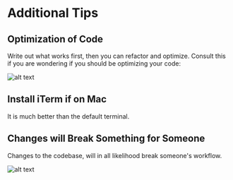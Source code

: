 # Additional Tips

## Optimization of Code

Write out what works first, then you can refactor and optimize.  Consult this if you are wondering if you should be optimizing your code:

![alt text](http://imgs.xkcd.com/comics/optimization.png "Optimization")

## Install iTerm if on Mac

It is much better than the default terminal.

## Changes will Break Something for Someone

Changes to the codebase, will in all likelihood break someone's workflow.

![alt text](http://imgs.xkcd.com/comics/workflow.png "People use things in unexpected wats")
